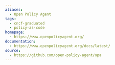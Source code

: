 ```yaml
---
aliases:
  - Open Policy Agent
tags:
  - cncf-graduated
  - policy-as-code
homepage:
  - https://www.openpolicyagent.org/
documentation:
  - https://www.openpolicyagent.org/docs/latest/
source:
  - https://github.com/open-policy-agent/opa
---
```


